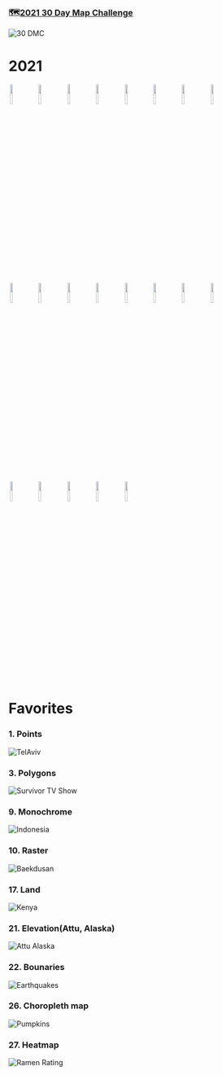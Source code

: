 ### 🗺️[2021 30 Day Map Challenge](https://github.com/tjukanovt/30DayMapChallenge)
![30 DMC](https://github.com/inkyscope/mapscope/blob/main/data/30dmpc_2021.png)

# 2021
<p float = "center">
<img src="https://github.com/inkyscope/30-Day-Map-Challenge/blob/main/2021/1.%20Points/TelAviv.png" width="10%" hspace="3"/><img src="https://github.com/inkyscope/30-Day-Map-Challenge/blob/main/2021/2.%20Lines/SouthKoreaMap.png" width="10%" hspace="3"/><img src="https://github.com/inkyscope/30-Day-Map-Challenge/blob/main/2021/3.%20Polygons/SurvivorTVShow.png" width="10%" hspace="3"/><img src="https://github.com/inkyscope/30-Day-Map-Challenge/blob/main/2021/4.%20Hexagons/Watermelon.png" width="10%" hspace="3"/><img src="https://github.com/inkyscope/30-Day-Map-Challenge/blob/main/2021/5.%20OpenStreetMap/Resturants.png" width="10%" hspace="3"/><img src="https://github.com/inkyscope/30-Day-Map-Challenge/blob/main/2021/7.%20Green/Starbucks.png" width="10%" hspace="3"/><img src="https://github.com/inkyscope/30-Day-Map-Challenge/blob/main/2021/8.%20Blue/Pohang_Rivers.png" width="10%" hspace="3"/><img src="https://github.com/inkyscope/30-Day-Map-Challenge/blob/main/2021/9.%20Monochrome/Hospitals.png" width="10%" hspace="3"/><img src="https://github.com/inkyscope/30-Day-Map-Challenge/blob/main/2021/10.%20Raster/Baekdusan.png" width="10%" hspace="3"/><img src="https://github.com/inkyscope/30-Day-Map-Challenge/blob/main/2021/11.%203D/VolcanoeEruptions_Indonesia.png" width="10%" hspace="3"/><img src="https://github.com/inkyscope/30-Day-Map-Challenge/blob/main/2021/12.Population/AsiaHappiness.png" width="10%" hspace="3"/><img src="https://github.com/inkyscope/30-Day-Map-Challenge/blob/main/2021/13.%20Natural%20Earth/KoreaHappiness.png" width="10%" hspace="3"/><img src="https://github.com/inkyscope/30-Day-Map-Challenge/blob/main/2021/17.%20Land/Crops_Kenya.png" width="10%" hspace="3"/><img src = "https://github.com/inkyscope/30-Day-Map-Challenge/blob/main/2021/18.%20Water/WaterAcess_Tanzania.png" width = "10%" hspace = "3"/><img src="https://github.com/inkyscope/30-Day-Map-Challenge/blob/main/2021/19.%20Islands/UpoluSamoa.png" width="10%" hspace="3"/><img src="https://github.com/inkyscope/30-Day-Map-Challenge/blob/main/2021/21.%20Elevation/Attu_Alaska.png" width="10%" hspace="3"/><img src="https://github.com/inkyscope/30-Day-Map-Challenge/blob/main/2021/22.%20Boundaries/Earthquakes.png" width="10%" hspace="3"/><img src="https://github.com/inkyscope/30-Day-Map-Challenge/blob/main/2021/24.%20Historical%20Map/relativepopulationofblacks.png" width="10%" hspace="3"/><img src="https://github.com/inkyscope/30-Day-Map-Challenge/blob/main/2021/25.%20Interactive%20Map/VolcanoEruptions.gif" width="10%" hspace="3"/><img src="https://github.com/inkyscope/30-Day-Map-Challenge/blob/main/2021/26.%20Choropleth%20Map/GiantPumpkins.png" width="10%" hspace="3"/><img src="https://github.com/inkyscope/30-Day-Map-Challenge/blob/main/2021/27.%20Heatmap/RamenRatings.png" width="10%" hspace="3"/>
</p>
  
# Favorites
### 1. Points
![TelAviv](https://github.com/inkyscope/30-Day-Map-Challenge/blob/main/2021/1.%20Points/TelAviv.png)

### 3. Polygons
![Survivor TV Show](https://github.com/inkyscope/30-Day-Map-Challenge/blob/main/2021/3.%20Polygons/SurvivorTVShow.png)

### 9. Monochrome
![Indonesia](https://github.com/inkyscope/30-Day-Map-Challenge/blob/main/2021/9.%20Monochrome/Hospitals.png)

### 10. Raster
![Baekdusan](https://github.com/inkyscope/30-Day-Map-Challenge/blob/main/2021/10.%20Raster/Baekdusan.png)

### 17. Land
![Kenya](https://github.com/inkyscope/30-Day-Map-Challenge/blob/main/2021/17.%20Land/Crops_Kenya.png)

### 21. Elevation(Attu, Alaska)
![Attu Alaska](https://github.com/inkyscope/30-Day-Map-Challenge/blob/main/2021/21.%20Land/Attu_Alaska.png)

### 22. Bounaries
![Earthquakes](https://github.com/inkyscope/30-Day-Map-Challenge/blob/main/2021/22.%20Boundaries/Earthquakes.png)

### 26. Choropleth map
![Pumpkins](https://github.com/inkyscope/30-Day-Map-Challenge/blob/main/2021/26.%20Choropleth%20Map/GiantPumpkins.png)

### 27. Heatmap
![Ramen Rating](https://github.com/inkyscope/30-Day-Map-Challenge/blob/main/2021/27.%20Heatmap/RamenRatings.png)
